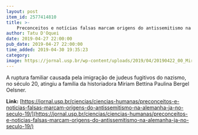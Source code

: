 ```yaml
---
layout: post
item_id: 2577414810
title: >-
    Preconceitos e notícias falsas marcam origens do antissemitismo na Alemanha já no século 19
author: Tatu D'Oquei
date: 2019-04-27 22:00:00
pub_date: 2019-04-27 22:00:00
time_added: 2019-04-30 19:35:23
category: 
image: https://jornal.usp.br/wp-content/uploads/2019/04/20190422_00_Miriam_Bettina.jpg
---
```


A ruptura familiar causada pela imigração de judeus fugitivos do nazismo, no século 20, atingiu a família da historiadora Miriam Bettina Paulina Bergel Oelsner.

**Link:** [https://jornal.usp.br/ciencias/ciencias-humanas/preconceitos-e-noticias-falsas-marcam-origens-do-antissemitismo-na-alemanha-ja-no-seculo-19/](https://jornal.usp.br/ciencias/ciencias-humanas/preconceitos-e-noticias-falsas-marcam-origens-do-antissemitismo-na-alemanha-ja-no-seculo-19/)

